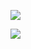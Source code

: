 ![](https://learn.microsoft.com/en-us/cpp/cpp/alignment-cpp-declarations?view=msvc-170)

![](https://ryonaldteofilo.medium.com/memory-and-data-alignment-in-c-b870b02c80fb)